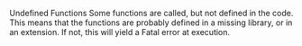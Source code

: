 Undefined Functions
Some functions are called, but not defined in the code. This means that the functions are probably defined in a missing library, or in an extension. If not, this will yield a Fatal error at execution.

<?php

// Undefined function 
foo($a);

// valid function, as it belongs to the ext/yaml extension
$parsed = yaml_parse($yaml);

// This function is not defined in the a\b\c namespace, nor in the global namespace
a\b\c\foo(); 

?>

